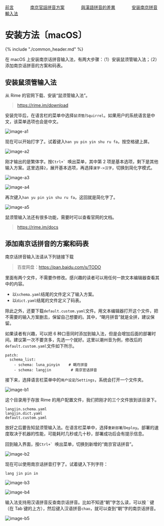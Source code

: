 <tr>
<td><a style="margin-right: 50px;" href="https://uliloewi.github.io/LangJinPinIn/CiwnIwn">前言</a></td>
<td ><a style="margin-right: 50px;" href="https://uliloewi.github.io/LangJinPinIn/PinInFangAng">南京官話拼音方案</a></td>
<td ><a style="margin-right: 50px;" href="https://uliloewi.github.io/LangJinPinIn/LinIwnChaI">與漢語拼音的差異</a></td>
<td ><a style="margin-right: 50px;" href="https://uliloewi.github.io/LangJinPinIn/angzhuangfa">安装南京拼音輸入法</a></td>
</tr>

# 安装方法〔macOS〕

{% include "./common_header.md" %}

在 macOS 上安装南京话拼音输入法，有两大步骤：（1）安装鼠须管输入法；（2）添加南京话拼音的方案和码表。

## 安装鼠须管输入法

从 Rime 的官网下载、安装“鼠须管输入法”。

> https://rime.im/download

安装完毕后，在语言栏的菜单中选择`鼠须管`/`Squirrel`。如果用户的系统语言是中文，该菜单选项也会是中文。

![image-a1]

现在可以开始打字了。试着键入`han yu pin yin shu ru fa`，按空格键上屏。

![image-a2]

刚才输出的是繁体字。按```Ctrl+` ```唤出菜单，其中第 2 项是基本选项，剩下是其他输入方案。这里选择`2`，展开基本选项，再选择`漢字->汉字`，切换到简化字模式。

![image-a3]

![image-a4]

再次键入`han yu pin yin shu ru fa`，这回就是简化字了。

![image-a5]

鼠须管输入法还有很多功能，需要时可以查看官网的文档。

> https://rime.im/docs

## 添加南京话拼音的方案和码表

南京话拼音输入法请从下列链接下载

> 百度网盘：https://pan.baidu.com/s/TODO

里面有两个文件，不需要作修改。感兴趣的读者可以用任何一款文本编辑器查看其中的内容。

- 以`schema.yaml`结尾的文件定义了输入方案。
- 以`dict.yaml`结尾的文件定义了码表。

除此之外，还要下载`default.custom.yaml`文件。用文本编辑器打开这个文件，把不需要的输入方案删去，保留自己想要的。其中，“朙月拼音”就是全拼，建议保留。

如果读者有兴趣，可以把 6 种口音同时添加到输入法，但是会增加后面的部署时间。建议第一次不要贪多，先选一个就好。这里以潮州音为例，修改后的`default.custom.yaml`文件如下所示。

```
patch:
  schema_list:
    - schema: luna_pinyin    # 朙月拼音
    - schema: langjin         # 南京官话拼音
```

接下来，选择语言栏菜单中的`用户设定`/`Settings`，系统会打开一个文件夹。

![image-b1]

这个目录用于存放 Rime 的用户配置文件，我们把刚才的三个文件放到该目录下。

```
langjin.schema.yaml
langjin.dict.yaml
default.custom.yaml
```

放好之后要告知鼠须管输入法。在语言栏菜单中，选择`重新部署`/`Deploy`。部署的速度取决于机器的性能，可能耗时几秒或几十秒，部署成功后会有提示信息。

回到输入界面，按```Ctrl+` ```唤出菜单，切换到新增的“南京官话拼音”。

![image-b2]

现在可以使用南京话拼音打字了。试着键入下列字符：

```
lang jin pin in
```

![image-b3]

![image-b4]

输入法支持用汉语拼音反查南京话拼音。比如不知道“朝”字怎么读，可以按 \` 键（在 Tab 键的上方），然后键入汉语拼音`chao`，就可以查到“朝”字的南京话拼音。

![image-b5]

[image-a1]: https://ww2.sinaimg.cn/large/006mIeATjw1f2qfq0mxlmj30m80m8adb.jpg
[image-a2]: https://ww2.sinaimg.cn/large/006mIeATjw1f2qfq13jhsj30fa0dwgmp.jpg
[image-a3]: https://ww2.sinaimg.cn/large/006mIeATjw1f2qfq1pjxkj30go0fadh9.jpg
[image-a4]: https://ww2.sinaimg.cn/large/006mIeATjw1f2qfq2ak5kj30dw0faab6.jpg
[image-a5]: https://ww1.sinaimg.cn/large/006mIeATjw1f2qfq2v1p0j30fa0fajsm.jpg

[image-b1]: https://ww1.sinaimg.cn/large/006mIeATjw1f2qfq3bolcj30m80m8adb.jpg
[image-b2]: https://ww3.sinaimg.cn/large/006mIeATjw1f2qfq3sp9bj30go0dw0tu.jpg
[image-b3]: https://ww1.sinaimg.cn/large/006mIeATjw1f2qfq4jx94j30nc0goabo.jpg
[image-b4]: https://ww1.sinaimg.cn/large/006mIeATjw1f2qfq5457yj30kk0godhf.jpg
[image-b5]: https://ww1.sinaimg.cn/large/006mIeATjw1f2qfq5vbatj30dw0i2dh8.jpg
